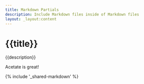 ```yaml
---
title: Markdown Partials
description: Include Markdown files inside of Markdown files
layout: _layout:content
---
```


# {{title}}

{{description}}

Acetate is great!

{% include '_shared-markdown' %}